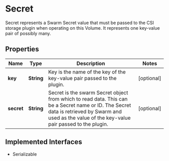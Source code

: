 

# Secret

Secret represents a Swarm Secret value that must be passed to the CSI storage plugin when operating on this Volume. It represents one key-value pair of possibly many.

## Properties

| Name | Type | Description | Notes |
|------------ | ------------- | ------------- | -------------|
|**key** | **String** | Key is the name of the key of the key-value pair passed to the plugin. |  [optional] |
|**secret** | **String** | Secret is the swarm Secret object from which to read data. This can be a Secret name or ID. The Secret data is retrieved by Swarm and used as the value of the key-value pair passed to the plugin. |  [optional] |


## Implemented Interfaces

* Serializable


